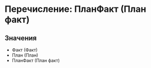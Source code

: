 ﻿# Перечисление: ПланФакт (План факт)

## Значения

- Факт (Факт)
- План (План)
- ПланФакт (План факт)

